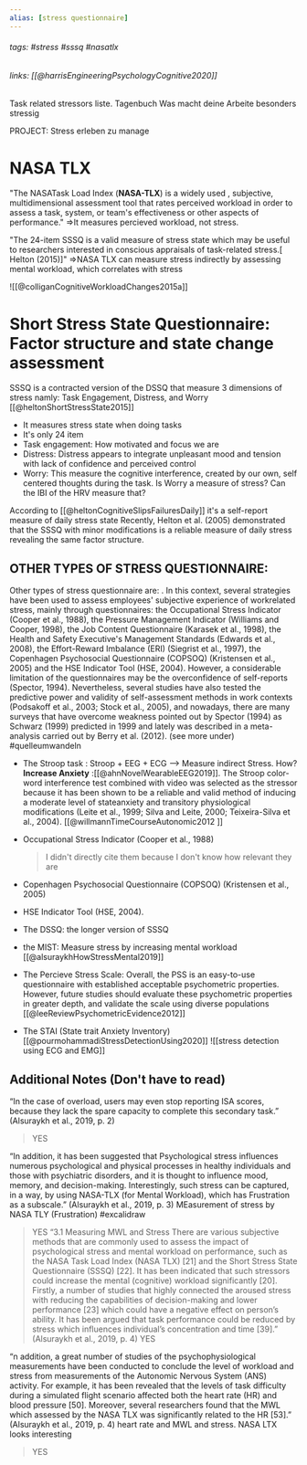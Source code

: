 ```yaml
---
alias: [stress questionnaire]
---
```

###### tags: #stress #sssq #nasatlx
###### links:  [[@harrisEngineeringPsychologyCognitive2020]]

Task related stressors liste.
Tagenbuch
Was macht deine Arbeite besonders stressig

PROJECT: Stress erleben zu manage
# NASA TLX 

"The NASATask Load Index (**NASA-TLX**) is a widely used , subjective, multidimensional assessment tool that rates perceived workload in order to assess a task, system, or team's effectiveness or other aspects of performance."
=>It measures percieved workload, not stress.

 "The 24-item SSSQ is a valid measure of stress state which may be useful to researchers interested in conscious appraisals of task-related stress.[ Helton (2015)]"
=>NASA TLX can measure stress indirectly by assessing mental workload, which correlates with stress

![[@colliganCognitiveWorkloadChanges2015a]]

# Short Stress State Questionnaire: Factor structure and state change assessment 
SSSQ is a contracted version of the DSSQ that measure 3 dimensions of stress namly: Task Engagement, Distress, and Worry [[@heltonShortStressState2015]]
- It measures stress state when doing tasks
- It's only 24 item 
- Task engagement: How motivated and focus we are
- Distress: Distress appears to integrate unpleasant mood and tension with lack of confidence and perceived control
- Worry: This measure the cognitive interference, created by our own, self centered thoughts during the task. Is Worry a measure of stress? Can the IBI of the HRV measure that? 

According to [[@heltonCognitiveSlipsFailuresDaily]]   it's a self-report measure of daily stress state
	Recently, Helton et al. (2005) demonstrated that the SSSQ with minor modifications is a reliable measure of daily stress revealing the same factor structure.

## OTHER TYPES OF STRESS QUESTIONNAIRE:
Other types of stress questionnaire are:
	. In this context, several strategies have been used to assess employees' subjective experience of workrelated stress, mainly through questionnaires: the Occupational Stress Indicator (Cooper et al., 1988), the Pressure Management Indicator (Williams and Cooper, 1998), the Job Content Questionnaire (Karasek et al., 1998), the Health and Safety Executive's Management Standards (Edwards et al., 2008), the Effort-Reward Imbalance (ERI) (Siegrist et al., 1997), the Copenhagen Psychosocial Questionnaire (COPSOQ) (Kristensen et al., 2005) and the HSE Indicator Tool (HSE, 2004). However, a considerable limitation of the questionnaires may be the overconfidence of self-reports (Spector, 1994). Nevertheless, several studies have also tested the predictive power and validity of self-assessment methods in work contexts (Podsakoff et al., 2003; Stock et al., 2005), and nowadays, there are many surveys that have overcome weakness pointed out by Spector (1994) as Schwarz (1999) predicted in 1999 and lately was described in a meta-analysis carried out by Berry et al. (2012). (see more under) #quelleumwandeln

- The Stroop task :  Stroop +  EEG + ECG --> Measure indirect Stress. How? **Increase Anxiety** :[[@ahnNovelWearableEEG2019]]. 
	The Stroop color-word interference test combined with video was selected as the stressor because it has been shown to be a reliable and valid method of inducing a moderate level of stateanxiety and transitory physiological modifications (Leite et al., 1999; Silva and Leite, 2000; Teixeira-Silva et al., 2004). [[@willmannTimeCourseAutonomic2012 ]]
-  Occupational Stress Indicator (Cooper et al., 1988) 
	> I didn't directly cite them because I don't know how relevant they are
-  Copenhagen Psychosocial Questionnaire (COPSOQ) (Kristensen et al., 2005)
-  HSE Indicator Tool (HSE, 2004).
- The DSSQ:  the longer version of SSSQ
- the MIST: Measure stress by increasing mental workload [[@alsuraykhHowStressMental2019]]

- The Percieve Stress Scale: Overall, the PSS is an easy-to-use questionnaire with established acceptable psychometric properties. However, future studies should evaluate these psychometric properties in greater depth, and validate the scale using diverse populations [[@leeReviewPsychometricEvidence2012]] 
- The STAI (State trait Anxiety Inventory) [[@pourmohammadiStressDetectionUsing2020]]
![[stress detection using ECG and EMG]]


## Additional Notes (Don't have to read)
“In the case of overload, users may even stop reporting ISA scores, because they lack the spare capacity to complete this secondary task.” (Alsuraykh et al., 2019, p. 2)
>YES 



“In addition, it has been suggested that Psychological stress influences numerous psychological and physical processes in healthy individuals and those with psychiatric disorders, and it is thought to influence mood, memory, and decision-making. Interestingly, such stress can be captured, in a way, by using NASA-TLX (for Mental Workload), which has Frustration as a subscale.” (Alsuraykh et al., 2019, p. 3) MEasurement of stress by NASA TLY (Frustration) #excalidraw 
>YES
“3.1 Measuring MWL and Stress There are various subjective methods that are commonly used to assess the impact of psychological stress and mental workload on performance, such as the NASA Task Load Index (NASA TLX) [21] and the Short Stress State Questionnaire (SSSQ) [22]. It has been indicated that such stressors could increase the mental (cognitive) workload significantly [20]. Firstly, a number of studies that highly connected the aroused stress with reducing the capabilities of decision-making and lower performance [23] which could have a negative effect on person’s ability. It has been argued that task performance could be reduced by stress which influences individual’s concentration and time [39].” (Alsuraykh et al., 2019, p. 4)
>YES


“n addition, a great number of studies of the psychophysiological measurements have been conducted to conclude the level of workload and stress from measurements of the Autonomic Nervous System (ANS) activity. For example, it has been revealed that the levels of task difficulty during a simulated flight scenario affected both the heart rate (HR) and blood pressure [50]. Moreover, several researchers found that the MWL which assessed by the NASA TLX was significantly related to the HR [53].” (Alsuraykh et al., 2019, p. 4) heart rate and MWL and stress. NASA LTX looks interesting
>YES 







